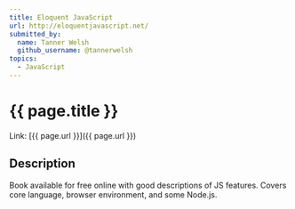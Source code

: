 ```yaml
---
title: Eloquent JavaScript
url: http://eloquentjavascript.net/
submitted_by:
  name: Tanner Welsh
  github_username: @tannerwelsh
topics:
  - JavaScript
---
```


# {{ page.title }}

Link: [{{ page.url }}]({{ page.url }})

## Description

Book available for free online with good descriptions of JS features. Covers core language, browser environment, and some Node.js.
